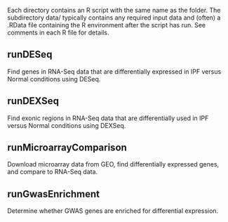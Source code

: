 Each directory contains an R script with the same name as the folder. The subdirectory data/ typically contains any required input data and (often) a .RData file containing the R environment after the script has run. See comments in each R file for details. 

## runDESeq
Find genes in RNA-Seq data that are differentially expressed in IPF versus Normal conditions using DESeq.

## runDEXSeq
Find exonic regions in RNA-Seq data that are differentially used in IPF versus Normal conditions using DEXSeq.

## runMicroarrayComparison
Download microarray data from GEO, find differentially expressed genes, and compare to RNA-Seq data.

## runGwasEnrichment
Determine whether GWAS genes are enriched for differential expression.